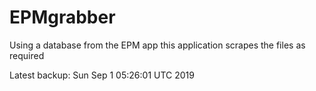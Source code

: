 # EPMgrabber
Using a database from the EPM app this application scrapes the files as required


Latest backup: Sun Sep 1 05:26:01 UTC 2019
